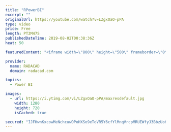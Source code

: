 ```yaml
---
title: "RPowerBI"
excerpt: ""
originalUrl: https://youtube.com/watch?v=LZgxOaO-pPA
type: video
price: Free
length: PT3M47S
publishedDateTime: 2019-08-02T00:38:36Z
heat: 50

featuredContent: "<iframe width=\"800\" height=\"500\" frameborder=\"0\" src=\"https://www.youtube.com/embed/LZgxOaO-pPA\" allow=\"accelerometer; autoplay; encrypted-media; gyroscope; picture-in-picture\" allowfullscreen></iframe>"

provider:
  name: RADACAD
  domain: radacad.com

topics:
  - Power BI

images:
  - url: https://i.ytimg.com/vi/LZgxOaO-pPA/maxresdefault.jpg
    width: 1280
    height: 720
    isCached: true

secured: "IJFHwnKxcowMeNchcuwDPoHXSo9eToVR5Y6cfYlMnqVrcpMRUEWfyJ3BbzUoKcT1AoThnSrgU+rY0Otv5Ig8A4tiNBb/YZD3hBlk7BmrBr+GP+MEr/cQvGQSEA0eclZ6Xy0U8ySCpAi8VEV+jpWnIbLMvOvbSiuPOFSedt6Brd0kisIyHyYyhR0r+ZZI49STUOW19KBBxYXOawoqdf+aQEz003VwUOecUQABg5l0e7cEnCp6mwVIuCkDs1ZkbZciRdsW2T7LAMvIa2yV/1eRk492+3ximz6k4/vkpcbPNwMFPLbKOWYkcZOMbGVk7iUn8qNT+R6nbFO4I8+CFvloqOpRuHacv986xw2IxEZ8nqL012v7Ptp6NjUCfsH2AFxByqN0j18BhpHKu9H1MfLZa7HU56RgqT9gFtGmTgCQgUg=;Ds8+t7F8fAz61Wd16ZeNGQ=="
---
```


